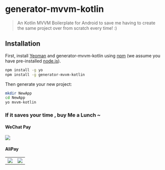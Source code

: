 # generator-mvvm-kotlin

> An Kotlin MVVM Boilerplate for Android to save me having to create the same project over from scratch every time! :)

## Installation

First, install [Yeoman](http://yeoman.io) and generator-mvvm-kotlin using [npm](https://www.npmjs.com/) (we assume you have pre-installed [node.js](https://nodejs.org/)).

```bash
npm install -g yo
npm install -g generator-mvvm-kotlin
```

Then generate your new project:

```bash
mkdir NewApp
cd NewApp
yo mvvm-kotlin
```

### If it saves your time , buy Me a Lunch ~

#### WeChat Pay

![](https://upload-images.jianshu.io/upload_images/3722695-1b827a54ec274e59.png?imageMogr2/auto-orient/strip%7CimageView2/2/w/340)



#### AliPay

|                                                              |                                                              |
| ------------------------------------------------------------ | ------------------------------------------------------------ |
| ![](https://upload-images.jianshu.io/upload_images/3722695-332e933ae42c438a.png?imageMogr2/auto-orient/strip%7CimageView2/2/w/340) | ![](https://upload-images.jianshu.io/upload_images/3722695-2d28756754cc4bab.png?imageMogr2/auto-orient/strip%7CimageView2/2/w/340) |



